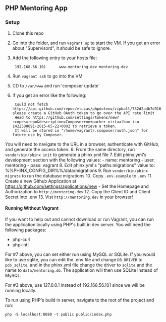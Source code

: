 ## PHP Mentoring App

### Setup

1. Clone this repo
2. Go into the folder, and run `vagrant up` to start the VM. If you get an error about "Supervisord", it should be safe to ignore.
3. Add the following entry to your hosts file:

        192.168.56.101		www.mentoring.dev mentoring.dev
4. Run `vagrant ssh` to go into the VM
5. CD to `/var/www` and run 'composer update'
6. If you get an error like the following:

        Could not fetch https://api.github.com/repos/vlucas/phpdotenv/zipball/732d2adb7d916c9593b9d58c3b0d9ebefead07aa, please create a GitHub OAuth token to go over the API rate limit
        Head to https://github.com/settings/tokens/new?scopes=repo&description=Composer+on+packer-virtualbox-iso-1422588891+2015-05-22+0002 to retrieve a token.
        It will be stored in "/home/vagrant/.composer/auth.json" for future use by Composer.
You will need to navigate to the URL in a browser, authenticate with GitHub, and generate the access token.
6. From the same directory, run `vendor/bin/phinx init` to generate a phinx.yml file
7. Edit phinx.yml's development section with the following values:
    - name: mentoring
    - user: mentoring
    - pass: vagrant
8. Edit phinx.yml's "paths.migrations" value to: %%PHINX_CONFIG_DIR%%/data/migrations
9. Run `vendor/bin/phinx migrate` to run the database migrations
10. Copy `.env.example` to `.env`
11. Create a new Github Application at https://github.com/settings/applications/new
	- Set the Homepage and Authorization to `http://mentoring.dev`
12. Copy the Client ID and Client Secret into .env
13. Vist `http://mentoring.dev` in your browser!

#### Running Without Vagrant

If you want to help out and cannot download or run Vagrant, you can run the application locally using PHP's built in dev server. You will need the following packages:

* php-curl
* php-intl

For #7 above, you can set either run using MySQL or SQLite. If you would like to use sqlite, you can edit the .env file and change `DB_DRIVER` to `pdo_sqlite`, and in the phinx.yml file change the driver to `sqlite` and the name to `data/mentoring.db`. The application will then use SQLite instead of MySQL.

For #3 above, use 127.0.0.1 instead of 192.168.56.101 since we will be running locally.

To run using PHP's build in server, navigate to the root of the project and run:

    php -S localhost:8080 -t public public/index.php